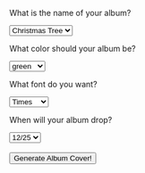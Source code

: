 <!DOCTYPE html>

<html>

<head>
  <meta charset="utf-8">
  <meta name="viewport" content="width=device-width">
  <title>generator-project</title>
  <script src="//code.jquery.com/jquery-1.12.0.min.js"></script>
  <script>
    $(function() {
     $('button').click(function() {
        // get the inputs from the user
      var title = $('td[name=title]').val()
      var color = $('td[name=color]').val();
      var font = $('td[name=font]').val();
      var date = $('td[name=date]').val();
    
    $('p').fadeOut(2000);
      });


        

    });
  </script>
  <style>
  div{
    background:lightblue;
    
  }
  </style>
</head>

<body>
<p>What is the name of your album?</p>
<select name="title">
  <option value="Christmas Tree" selected>Christmas Tree</option>
  <option value="Halloween">Halloween</option>
</select>
<br><p>What color should your album be?</p>
<select name="color">
  <option value="green" selected>green</option>
  <option value="orange">orange</option>
</select></br>
<p>What font do you want?</p>
<select name="font">
  <option value="Times" selected>Times</option>
  <option value="Georgia">Georgia</option>
 >
</select>
<br><p>When will your album drop?</p>
    <select name="date">
  <option value="12/25" selected>12/25</option>
  <option value="10/31">10/31</option>
</select></br>
 <br> <button>Generate Album Cover!</button></br>

</body>

</html>

